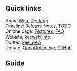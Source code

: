 ## Quick links

Apps: [Web](https://app.keeweb.info), [Desktop](https://github.com/keeweb/keeweb/releases/latest)  
Timeline: [Release Notes](https://github.com/keeweb/keeweb/blob/master/release-notes.md), [TODO](TODO)  
On one page: [Features](https://keeweb.info/#features), [FAQ](FAQ)  
Website: [keeweb.info](https://keeweb.info)  
Twitter: [kee_web](https://twitter.com/kee_web)  
Donate: [OpenCollective](https://opencollective.com/keeweb#support), [GitHub](https://github.com/sponsors/antelle)  

## Guide